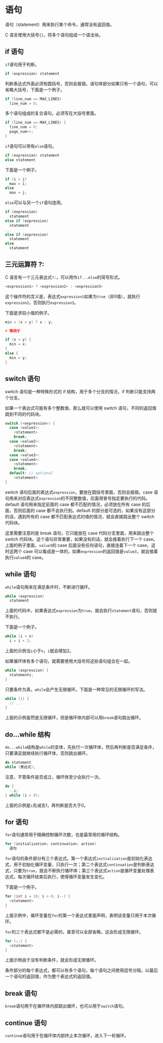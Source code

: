 # 语句

语句（statement）用来执行某个命令，通常没有返回值。

C 语言使用大括号`{}`，将多个语句组成一个语法块。

## if 语句

`if`语句用于判断。

```c
if (expression) statement
```

判断表达式外面必须有圆括号，否则会报错。语句体部分如果只有一个语句，可以省略大括号，下面是一个例子。

```c
if (line_num == MAX_LINES)
  line_num = 0;
```

多个语句组成的复合语句，必须写在大括号里面。

```c
if (line_num == MAX_LINES) {
  line_num = 0;
  page_num++;
}
```

`if`语句可以带有`else`语句。

```c
if (expression) statement
else statement
```

下面是一个例子。

```c
if (i > j)
  max = i;
else
  max = j;
```

`else`可以与另一个`if`语句连用。

```c
if (expression)
  statement
else if (expression)
  statement
...
else if (expression)
  statement
else
  statement
```

## 三元运算符 ?:

C 语言有一个三元表达式`?:`，可以用作`if...else`的简写形式。

```c
<expression1> ? <expression2> : <expression3>
```

这个操作符的含义是，表达式`expression1`如果为`true`（非0值），就执行`expression2`，否则执行`expression3`。


下面是求较小值的例子。

```c
min = (x < y) ? x : y;

# 等同于

if (x < y) {
  min = x;
}
else {
  min = y;
}
```

## switch 语句

switch 语句是一种特殊形式的 if 结构，用于多个分支的情况，if 判断只能支持两个分支。

如果一个表达式可能有多个整数值，那么就可以使用 switch 语句，不同的返回值跳到不同的代码块。

```c
switch (<expression>) {
  case <value1>:
    <statement>
    break;
  case <value2>:
    <statement>
    break;
  case <value3>:
  case <value4>:
    <statement>
    break;
  default: // optional
    <statement>
}
```

switch 语句后面的表达式`expression`，要放在圆括号里面，否则会报错。case 语句用来对应表达式`expression`的不同整数值，后面用冒号指定要执行的代码。default 语句用来指定前面的 case 都不匹配的情况，必须放在所有 case 的后面，否则后面的 case 都不会执行到。default 的部分是可选的，如果没有这部分的话，遇到所有的 case 都不匹配表达式的值的情况，就会直接跳出整个 switch 代码块。

这里需要注意的是 break 语句，它只能放在 case 代码分支里面，用来跳出整个 switch 代码块。这个语句非常重要，如果没有的话，就会接着执行下一个 case。上面的例子里面，`value3`的 case 后面没有任何语句，直接连着下一个 case，这时这两个 case 可以看成是一体的，如果`expression`的返回值是`value3`，就会接着执行`value4`的 case。

## while 语句

`while`语句用来在满足条件时，不断进行循环。

```c
while (expression)
  statement
```

上面的代码中，如果表达式`expression`为`true`，就会执行`statement`语句，否则就不执行。

下面是一个例子。

```c
while (i < n)
  i = i + 2;
```

上面的示例当`i`小于`n`，`i`就会增加2。

如果循环体有多个语句，就需要使用大括号将这些语句组合在一起。

```c
while (expression) {
  statements;
}
```

只要条件为真，`while`会产生无限循环。下面是一种常见的无限循环的写法。

```c
while (1) {
  // ...
}
```

上面的示例虽然是无限循环，但是循环体内部可以用`break`语句跳出循环。

## do...while 结构

`do...while`结构是`while`的变体，先执行一次循环体，然后再判断是否满足条件，只要满足就继续执行循环体，否则跳出循环。

```c
do statement
while (表达式);
```

注意，不管条件是否成立，循环体至少会执行一次。

```c
do {
  --i;
} while (i > 0);
```

上面的示例是`i`先减去1，再判断是否大于0。

## for 语句

`for`语句通常用于精确控制循环次数，也是最常用的循环结构。

```c
for (initialization; continuation; action)
  语句
```

`for`语句的条件部分有三个表达式。第一个表达式`initialization`是初始化表达式，用于初始化循环变量，只执行一次；第二个表达式`continuation`是判断表达式，只要为`true`，就会不断执行循环体；第三个表达式`action`是循环变量处理表达式，每次循环结束后执行，使得循环变量发生变化。

下面是一个例子。

```c
for (int i = 10; i > 0; i--) {
  <statement>
}
```

上面示例中，循环变量在`for`的第一个表达式里面声明，表明该变量只用于本次循环。

`for`的三个表达式都不是必需的，甚至可以全部省略，这会形成无限循环。

```c
for (;;) {
  <statement>
}
```

上面示例由于没有判断条件，就会形成无限循环。

条件部分的每个表达式，都可以有多个语句，每个语句之间使用逗号分隔，以最后一个语句的返回值，作为整个表达式的返回值。

## break 语句

`break`语句用于在循环体内部跳出循环，也可以用于`switch`语句。

## continue 语句

`continue`语句用于在循环体内部终止本次循环，进入下一轮循环。

